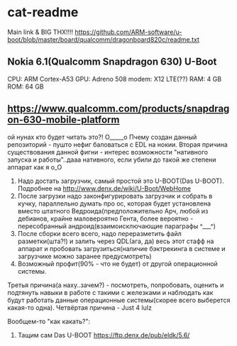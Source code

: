 # cat-readme
Main link & BIG THX!!!!
https://github.com/ARM-software/u-boot/blob/master/board/qualcomm/dragonboard820c/readme.txt

## Nokia 6.1(Qualcomm Snapdragon 630) U-Boot
CPU: ARM Cortex-A53
GPU: Adreno 508
modem: X12 LTE(??)
RAM: 4 GB
ROM: 64 GB
## https://www.qualcomm.com/products/snapdragon-630-mobile-platform

ой нунах кто будет читать это?! О_____о
Пчему создан данный репозиторий - пушто нефиг баловаться с EDL на нокии.
Вторая причина существования данной фигни - интерес возможности "нативного запуска и работы"..дааа нативного, если убили до такой же степени аппарат как я о_О

1) Надо достать загрузчик, самый простой это U-BOOT(Das U-BOOT). Подробнее на http://www.denx.de/wiki/U-Boot/WebHome
2) После загрузки надо законфигурировать загрузчик и собрать в кучку, параллельно думать про ос, которая будет установлена вместо штатного Ведроида(предположительно Арч, любой из дебианов, крайне маловероятно Гента, более вероятно - пересобранный андроид(взаимоисключающие параграфы ^___^)
3) После сборки всего всего, надо переразметить файл разметки(шта?!) и залить через QDL(ага, да) весь этот стафф на аппарат и пробовать загрузиться(наличие бэктрекинга в системе и загрузчике можно заранее предусмотреть)
4) Возможный профит(90% - что не будет) от другой операционной системы.

Третья причина(а наху..зачем?) - посмотреть, попробовать, оценить и подтянуть навыки в работе с такими с железками и наблюдать как будут работать данные операционные системы(скорее всего выберется какая-то одна).
Четвёртая причина - Just 4 lulz

Вообщем-то "как какать?":
1) Тащим сам Das U-BOOT
https://ftp.denx.de/pub/eldk/5.6/
